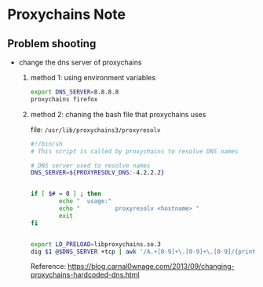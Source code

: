 # Proxychains Note

## Problem shooting

* change the dns server of proxychains

    1. method 1: using environment variables

        ```bash
        export DNS_SERVER=8.8.8.8
        proxychains firefox
        ```

    1. method 2: chaning the bash file that proxychains uses

        file: `/usr/lib/proxychains3/proxyresolv`

        ```bash
        #!/bin/sh
        # This script is called by proxychains to resolve DNS names

        # DNS server used to resolve names
        DNS_SERVER=${PROXYRESOLV_DNS:-4.2.2.2}


        if [ $# = 0 ] ; then
                echo "  usage:"
                echo "          proxyresolv <hostname> "
                exit
        fi


        export LD_PRELOAD=libproxychains.so.3
        dig $1 @$DNS_SERVER +tcp | awk '/A.+[0-9]+\.[0-9]+\.[0-9]/{print $5;}'
        ```

        Reference: <https://blog.carnal0wnage.com/2013/09/changing-proxychains-hardcoded-dns.html>